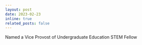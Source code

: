 ```yaml
---
layout: post
date: 2023-02-23
inline: true
related_posts: false
---
```


Named a Vice Provost of Undergraduate Education STEM Fellow